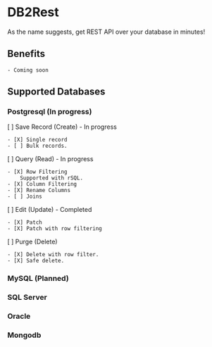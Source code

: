 # DB2Rest
As the name suggests, get REST API over your database in minutes! 

## Benefits
    - Coming soon

## Supported Databases

### Postgresql (In progress)

[ ] Save Record (Create) - In progress

    - [X] Single record
    - [ ] Bulk records.

[ ] Query (Read)   - In progress

    - [X] Row Filtering
        Supported with rSQL.
    - [X] Column Filtering
    - [X] Rename Columns
    - [ ] Joins

[ ] Edit (Update)  - Completed

    - [X] Patch
    - [X] Patch with row filtering
     
    
[ ] Purge (Delete) 

    - [X] Delete with row filter.
    - [X] Safe delete.


### MySQL (Planned)

### SQL Server 

### Oracle 


### Mongodb





